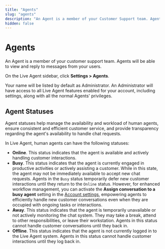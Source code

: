 ```yaml
---
title: "Agents"
slug: "agents"
description: "An Agent is a member of your Customer Support team. Agents will be able to view and reply to messages from your users."
hidden: false 
---
```


# Agents

An Agent is a member of your customer support team. Agents will be able to view and reply to messages from your users.

On the Live Agent sidebar, click **Settings > Agents**.

 Your name will be listed by default as Administrator.
 An Administrator will have access to all Live Agent features enabled for your account,
 including settings, along with all the normal Agents' privileges.

## Agent Statuses

Agent statuses help manage the availability and workload of human agents, ensure consistent and efficient customer service, and provide transparency regarding the agent's availability to handle chat requests.

In Live Agent, human agents can have the following statuses:

- **Online**. This status indicates that the agent is available and actively handling customer interactions.
- **Busy**. This status indicates that the agent is currently engaged in productive activities or actively assisting a customer. While in this state, the agent may not be immediately available to accept new chat requests. Agents in the `Busy` status temporarily defer new customer interactions until they return to the `Online` status. However, for enhanced workflow management, you can activate the **Assign conversation to a busy agent** setting in the [Account settings](account-settings.md#auto-assign-conversations-to-busy-agents), empowering agents to efficiently handle new customer conversations even when they are occupied with ongoing tasks or interactions.
- **Away**. This status indicates that the agent is temporarily unavailable or not actively monitoring the chat system. They may take a break, attend to other responsibilities, or leave their workstation. Agents in this status cannot handle customer conversations until they back in.
- **Offline**. This status indicates that the agent is not currently logged in to the Live Agent system. Agents in this status cannot handle customer interactions until they log back in.
